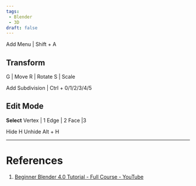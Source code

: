 ```yaml
---
tags:
 - Blender
 - 3D
draft: false
---
```


Add Menu | Shift + A

## Transform
G | Move
R | Rotate
S | Scale

Add Subdivision | Ctrl + 0/1/2/3/4/5

## Edit Mode
**Select**
Vertex | 1
Edge | 2
Face |3

Hide H
Unhide Alt + H

---
# References
1. [Beginner Blender 4.0 Tutorial - Full Course - YouTube](https://www.youtube.com/watch?v=4haAdmHqGOw)